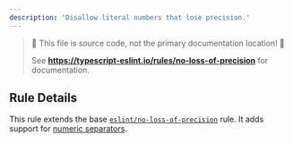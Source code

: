 ```yaml
---
description: 'Disallow literal numbers that lose precision.'
---
```


> 🛑 This file is source code, not the primary documentation location! 🛑
>
> See **https://typescript-eslint.io/rules/no-loss-of-precision** for documentation.

## Rule Details

This rule extends the base [`eslint/no-loss-of-precision`](https://eslint.org/docs/rules/no-loss-of-precision) rule.
It adds support for [numeric separators](https://github.com/tc39/proposal-numeric-separator).
